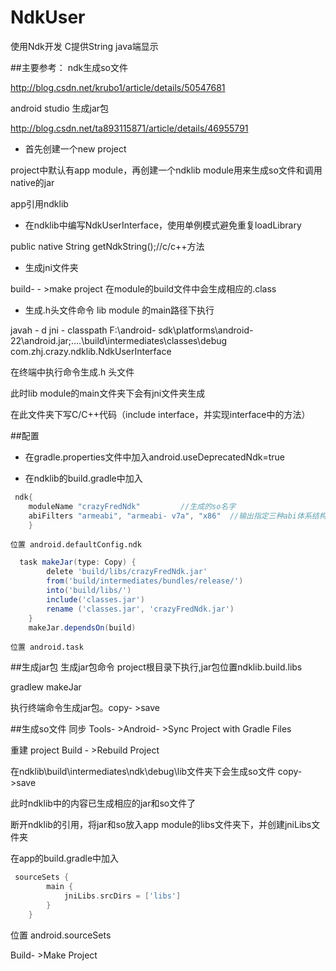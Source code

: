 # NdkUser
使用Ndk开发 C提供String java端显示

##主要参考：
ndk生成so文件

http://blog.csdn.net/krubo1/article/details/50547681

android studio 生成jar包

http://blog.csdn.net/ta893115871/article/details/46955791

- 首先创建一个new project

project中默认有app module，再创建一个ndklib module用来生成so文件和调用native的jar

app引用ndklib

- 在ndklib中编写NdkUserInterface，使用单例模式避免重复loadLibrary

 public native String getNdkString();//c/c++方法


- 生成jni文件夹

build- - >make project 在module的build文件中会生成相应的.class


- 生成.h头文件命令 lib module 的main路径下执行

javah - d jni - classpath F:\android- sdk\platforms\android- 22\android.jar;..\..\build\intermediates\classes\debug com.zhj.crazy.ndklib.NdkUserInterface


在终端中执行命令生成.h 头文件

此时lib module的main文件夹下会有jni文件夹生成

在此文件夹下写C/C++代码（include interface，并实现interface中的方法）

##配置
- 在gradle.properties文件中加入android.useDeprecatedNdk=true

- 在ndklib的build.gradle中加入
```groovy
 ndk{
    moduleName "crazyFredNdk"         //生成的so名字
    abiFilters "armeabi", "armeabi- v7a", "x86"  //输出指定三种abi体系结构下的so库。目前可有可无。
    }
```
    位置 android.defaultConfig.ndk
```groovy
  task makeJar(type: Copy) {
        delete 'build/libs/crazyFredNdk.jar'
        from('build/intermediates/bundles/release/')
        into('build/libs/')
        include('classes.jar')
        rename ('classes.jar', 'crazyFredNdk.jar')
    }
    makeJar.dependsOn(build)
```
    位置 android.task

##生成jar包
生成jar包命令 project根目录下执行,jar包位置ndklib.build.libs

gradlew makeJar

执行终端命令生成jar包。copy- >save


##生成so文件
同步 Tools- >Android- >Sync Project with Gradle Files

重建 project Build - >Rebuild Project

在ndklib\build\intermediates\ndk\debug\lib文件夹下会生成so文件 copy- >save


此时ndklib中的内容已生成相应的jar和so文件了

断开ndklib的引用，将jar和so放入app module的libs文件夹下，并创建jniLibs文件夹

在app的build.gradle中加入
```groovy
 sourceSets {
        main {
            jniLibs.srcDirs = ['libs']
        }
    }
```
 位置 android.sourceSets

Build- >Make Project


